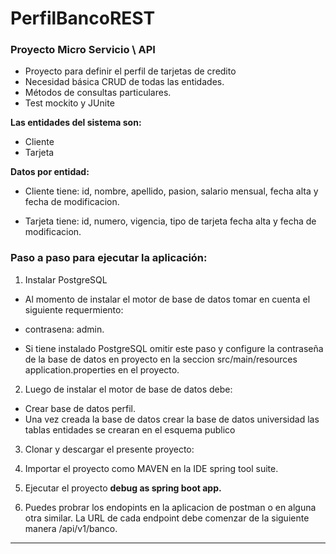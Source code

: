 # PerfilBancoREST

### Proyecto Micro Servicio \ API
- Proyecto para definir el perfil de tarjetas de credito
- Necesidad básica CRUD de todas las entidades.
- Métodos de consultas particulares.
- Test mockito y JUnite

**Las entidades del sistema son:**

+ Cliente
+ Tarjeta

**Datos por entidad:**

- Cliente tiene: id, nombre, apellido, pasion, salario mensual, fecha alta y fecha de modificacion.
 
- Tarjeta tiene: id, numero, vigencia, tipo de tarjeta fecha alta y fecha de modificacion.


### Paso a paso para ejecutar la aplicación:

1. Instalar PostgreSQL
- Al momento  de instalar el motor de base de datos tomar en cuenta el siguiente requermiento:
- contrasena: admin.

- Si tiene instalado PostgreSQL omitir este paso y configure la contraseña de la base de datos en proyecto en la seccion src/main/resources application.properties en el proyecto.

2. Luego de instalar el motor de base de datos debe:

- Crear base de datos perfil.
- Una vez creada la base de datos crear la base de datos universidad las tablas entidades se crearan en el esquema publico

3. Clonar y descargar el presente proyecto:

4. Importar el proyecto como MAVEN en la IDE spring tool suite.

5. Ejecutar el proyecto **debug as spring boot app.**

6. Puedes probrar los endopints en la aplicacion de postman o en alguna otra similar. La URL de cada endpoint debe comenzar de la siguiente manera /api/v1/banco. 


------------